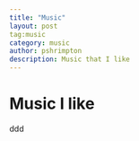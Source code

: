 ```yaml
---
title: "Music"
layout: post
tag:music
category: music
author: pshrimpton
description: Music that I like
---
```


# Music I like

ddd